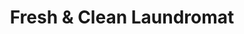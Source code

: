 ---
title: "Fresh & Clean Laundromat"
url: /belleville/fresh-and-clean-laundromat/
shop: laundry
---